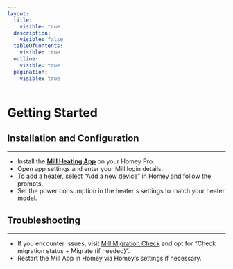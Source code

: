 ```yaml
---
layout:
  title:
    visible: true
  description:
    visible: false
  tableOfContents:
    visible: true
  outline:
    visible: true
  pagination:
    visible: true
---
```


# Getting Started

## **Installation and Configuration**

***

* Install the [**Mill Heating App**](https://homey.app/no-no/app/com.Coderax.MillHeating/Mill-Heating-Norway/) on your Homey Pro.
* Open app settings and enter your Mill login details.
* To add a heater, select “Add a new device” in Homey and follow the prompts.
* Set the power consumption in the heater's settings to match your heater model.



## Troubleshooting

***

* If you encounter issues, visit [Mill Migration Check](https://crdx.us/millMigration) and opt for “Check migration status + Migrate (if needed)”.
* Restart the Mill App in Homey via Homey’s settings if necessary.
